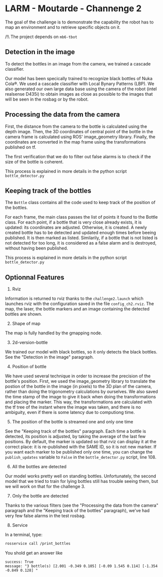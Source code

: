 LARM - Moutarde - Channenge 2
=============================

The goal of the challenge is to demonstrate the capability the robot has to map an environment and to retrieve specific objects on it.
 
/!\ The project depends on `mb6-tbot`


Detection in the image
----------------------

To detect the bottles in an image from the camera, we trained a cascade classifier.

Our model has been specically trained to recognize black bottles of Nuka Cola®. We used a cascade classifier with Local Bynary Patterns (LBP). We also generated our own large data base using the camera of the robot (intel realsense D435i) to obtain images as close as possible to the images that will be seen in the rosbag or by the robot.


Processing the data from the camera
-----------------------------------

First, the distance from the camera to the bottle is calculated using the depth image. Then, the 3D coordinates of central point of the bottle in the camera frame is calculated using ROS' image_geometry library. Finally, the coordinates are converted in the map frame using the transformations published on tf.

The first verification that we do to filter out false alarms is to check if the size of the bottle is coherent.

This process is explained in more details in the python script `bottle_detector.py`


Keeping track of the bottles
----------------------------

The `Bottle` class contains all the code used to keep track of the position of the bottles.

For each frame, the main class passes the list of points it found to the Bottle class. For each point, if a bottle that is very close already exists, it is updated: its coordinates are adjusted. Otherwise, it is created. A newly created bottle has to be detected and updated enough times before beeing published. It is then marked as listed. Similarily, if a bottle that is not listed is not detected for too long, it is considered as a false alarm and is destroyed, without having been published.

This process is explained in more details in the python script `bottle_detector.py`


Optionnal Features
------------------

1. Rviz

Information is returned to rviz thanks to the `challenge2.launch` which launches rviz with the configuration saved in the file `config_ch2.rviz`. The map, the laser, the bottle markers and an image containing the detected bottles are shown.

2. Shape of map 

The map is fully handled by the gmapping node.

3. 2d-version-bottle

We trained our model with black bottles, so it only detects the black bottles. See the "Detection in the image" paragraph.

4. Position of bottle

We have used several technique in order to increase the precision of the bottle's position. First, we used the image_geometry library to translate the postion of the bottle in the image (in pixels) to the 3D plan of the camera, rather than doing the trigonometry calculations by ourselves. We also saved the time stamp of the image to give it back when doing the transformations and placing the marker. This way, the transformations are calculated with the tf tree of the instant where the image was taken, and there is no ambiguity, even if there is some latency due to computiong time.

5. The position of the bottle is streamed one and only one time

See the "Keeping track of the bottles" paragraph. Each time a bottle is detected, its position is adjusted, by taking the average of the last few positions. By default, the marker is updated so that rviz can display it at the correct place: it is re-published with the SAME ID, so it is not new marker. If you want each marker to be published only one time, you can change the `publish_updates` variable to `False` in the `bottle_detector.py` script, line 108.

6. All the bottles are detected

Our model works pretty well on standing bottles. Unfortunately, the second model that we tried to train for lying bottles still has trouble seeing them, but we will work on that for the challenge 3.

7. Only the bottle are detected

Thanks to the various filters (see the "Processing the data from the camera" paragraph and the "Keeping track of the bottles" paragraph), we've had very few false alarms in the test rosbag.

8. Service

In a terminal, type:
```bash
rosservice call /print_bottles
```
You shold get an answer like
```
success: True
message: "3 bottle(s) [2.001 -0.349 0.105] [-0.09 1.545 0.114] [-1.354 -0.849 0.128] "
```
